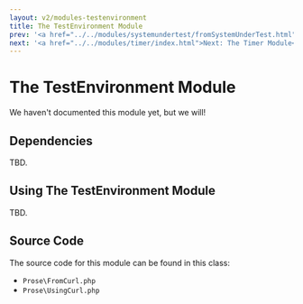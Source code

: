 ```yaml
---
layout: v2/modules-testenvironment
title: The TestEnvironment Module
prev: '<a href="../../modules/systemundertest/fromSystemUnderTest.html">Prev: fromSystemUnderTest()</a>'
next: '<a href="../../modules/timer/index.html">Next: The Timer Module</a>'
---
```


# The TestEnvironment Module

We haven't documented this module yet, but we will!

## Dependencies

TBD.

## Using The TestEnvironment Module

TBD.

## Source Code

The source code for this module can be found in this class:

* `Prose\FromCurl.php`
* `Prose\UsingCurl.php`
